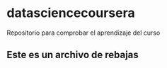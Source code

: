 # datasciencecoursera
Repositorio para comprobar el aprendizaje del curso 
## Este es un archivo de rebajas
